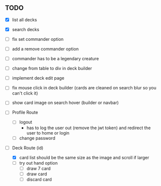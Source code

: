 ## TODO

- [x] list all decks
- [x] search decks
- [ ] fix set commander option
- [ ] add a remove commander option
- [ ] commander has to be a legendary creature
- [ ] change from table to div in deck builder
- [ ] implement deck edit page
- [ ] fix mouse click in deck builder (cards are cleaned on search blur so you can't click it)
- [ ] show card image on search hover (builder or navbar)



- [ ] Profile Route
    - [ ] logout
        * has to log the user out (remove the jwt token) and redirect the user to home or login
    - [ ] change password

- [ ] Deck Route (id)
    - [x] card list should be the same size as the image and scroll if larger
    - [ ] try out hand option
        - [ ] draw 7 card
        - [ ] draw card
        - [ ] discard card

